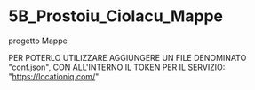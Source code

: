 # 5B_Prostoiu_Ciolacu_Mappe
progetto Mappe

PER POTERLO UTILIZZARE AGGIUNGERE UN FILE DENOMINATO "conf.json", CON ALL'INTERNO IL TOKEN PER IL SERVIZIO:
"https://locationiq.com/"
